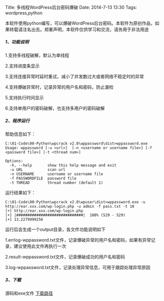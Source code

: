 Title: 多线程WordPress后台密码爆破
Date: 2014-7-13 13:30
Tags: wordpress,python

本软件使用python编写，可以爆破WordPress后台密码。本软件为原创作品，如果转载请注名出去。郑重声明，本软件仅供学习和交流，请务用于非法用途

##### **1、功能说明** #####

1.支持多线程破解，默认为单线程

2.支持进度条显示

3.支持连接异常时延时重试，减小了并发数过大或者网络不稳定时的异常

4.支持爆破异常时，记录异常的用户名和密码，防止漏检

5.支持执行时间显示

6.支持单用户的密码破解，也支持多用户的密码破解

##### **2、程序运行** #####

帮助信息如下：

    C:\01-Code\00-Python\wpcrack v2.0\wppassword\dist>wppassword.exe
    Usage: wppassword [-u <url>]  [-n <username or username file>] [-f <password file>] [-t <thread num>]
    
    Options:
      -h, --help       show this help message and exit
      -u URL           scan url
      -n USERNAME      username or username file
      -f PASSWORDFILE  password file
      -t THREAD        thread number (default 1)


运行结果如下：

    C:\01-Code\00-Python\wpcrack v2.0\wpuser\dist>wppassword.exe -u http://ear.xxx.com/wp-login.php -u admin -f pass.txt -t 10
    [+] http://ear.xxx.com/wp-login.php
    [+] |##############################|  100% (529 - 529)
    [+] 13.2279999256

运行后会生成一个output目录，各文件功能说明如下

1.errlog-wppassword.txt文件，记录爆破异常的用户名和密码，如果有异常记录，建议使用此文件再执行一次

2.result-wppassword.txt文件，记录爆破成功的用户名和密码

3.log-wppassword.txt文件，记录处理异常信息，可用于跟踪处理异常原因


##### **3、下载** #####

源码和exe文件 [下载路径](/static/code/wppassword.rar)
